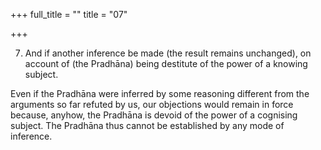 +++
full_title = ""
title = "07"

+++


7. And if another inference be made (the result remains unchanged), on account of (the Pradhāna) being destitute of the power of a knowing subject.

Even if the Pradhāna were inferred by some reasoning different from the arguments so far refuted by us, our objections would remain in force because, anyhow, the Pradhāna is devoid of the power of a cognising subject. The Pradhāna thus cannot be established by any mode of inference.

